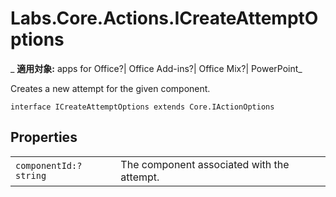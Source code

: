 
# Labs.Core.Actions.ICreateAttemptOptions

 _ **適用対象:** apps for Office?| Office Add-ins?| Office Mix?| PowerPoint_

Creates a new attempt for the given component.

```
interface ICreateAttemptOptions extends Core.IActionOptions
```


## Properties


|||
|:-----|:-----|
| `componentId:?string`|The component associated with the attempt.|

